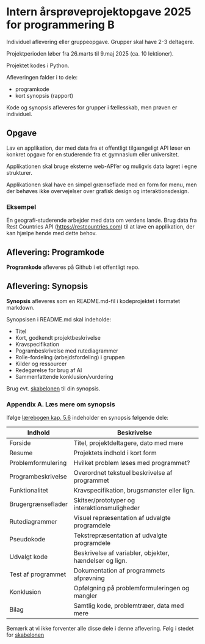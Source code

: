 # Intern årsprøveprojektopgave 2025 for programmering B
Individuel aflevering eller gruppeopgave. Grupper skal have 2-3 deltagere. 

Projektperioden løber fra 26.marts til 9.maj 2025 (ca. 10 lektioner). 

Projektet kodes i Python.

Afleveringen falder i to dele: 
-	programkode
-	kort synopsis (rapport)

Kode og synopsis afleveres for grupper i fællesskab, men prøven er individuel.

## Opgave
Lav en applikation, der med data fra et offentligt tilgængeligt API løser en konkret opgave for en studerende fra et gymnasium eller universitet.

Applikationen skal bruge eksterne web-API’er og muligvis data lagret i egne strukturer.

Applikationen skal have en simpel grænseflade med en form for menu, men der behøves ikke overvejelser over grafisk design og interaktionsdesign.

### Eksempel
En geografi-studerende arbejder med data om verdens lande. Brug data fra Rest Countries API (https://restcountries.com) til at lave en applikation, der kan hjælpe hende med dette behov.  

## Aflevering: Programkode
**Programkode** afleveres på Github i et offentligt repo.

## Aflevering: Synopsis
**Synopsis** afleveres som en README.md-fil i kodeprojektet i formatet markdown.  

Synopsisen i README.md skal indeholde:

- Titel
- Kort, godkendt projektbeskrivelse
- Kravspecifikation
- Pogrambeskrivelse med rutediagrammer
- Rolle-fordeling (arbejdsfordeling) i gruppen
- Kilder og ressourcer
- Redegørelse for brug af AI
- Sammenfattende konklusion/vurdering

Brug evt. [skabelonen](synopsis.template.md) til din synopsis.

### Appendix A. Læs mere om synopsis
Ifølge [lærebogen kap. 5.6](https://programmering.systime.dk/?id=200) indeholder en synopsis følgende dele:

| Indhold            | Beskrivelse                                            |
|--------------------|--------------------------------------------------------|
| Forside            | Titel, projektdeltagere, dato med mere                 |
| Resume             | Projektets indhold i kort form                         |
| Problemformulering | Hvilket problem løses med programmet?                  |
| Programbeskrivelse | Overordnet tekstuel beskrivelse af programmet          |
| Funktionalitet     | Kravspecifikation, brugsmønster eller lign.            |
| Brugergrænseflader | Skitser/prototyper og interaktionsmuligheder           |
| Rutediagrammer     | Visuel repræsentation af udvalgte programdele          |
| Pseudokode         | Tekstrepræsentation af udvalgte programdele            |
| Udvalgt kode       | Beskrivelse af variabler, objekter, hændelser og lign. |
| Test af programmet | Dokumentation af programmets afprøvning                |
| Konklusion         | Opfølgning på problemformuleringen og mangler          |
| Bilag              | Samtlig kode, problemtræer, data med mere              |

Bemærk at vi ikke forventer alle disse dele i denne aflevering. Følg i stedet for [skabelonen](synopsis.template.md)
